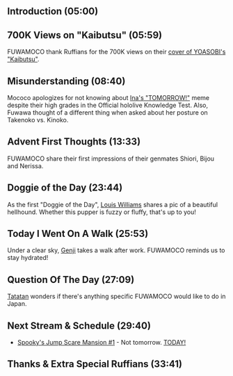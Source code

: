 ## Introduction (05:00)

## 700K Views on "Kaibutsu" (05:59)

FUWAMOCO thank Ruffians for the 700K views on their [cover of YOASOBI's "Kaibutsu"](https://youtu.be/Yr1EI_jYBB8).

## Misunderstanding (08:40)

Mococo apologizes for not knowing about [Ina's "TOMORROW!"](https://youtu.be/sMcfFmR0MmA) meme despite their high grades in the Official hololive Knowledge Test. Also, Fuwawa thought of a different thing when asked about her posture on Takenoko vs. Kinoko.

## Advent First Thoughts (13:33)

FUWAMOCO share their first impressions of their genmates Shiori, Bijou and Nerissa.

## Doggie of the Day (23:44)

As the first "Doggie of the Day", [Louis Williams](https://twitter.com/LouisWi64374564/status/1686034917514194944) shares a pic of a beautiful hellhound. Whether this pupper is fuzzy or fluffy, that's up to you!

## Today I Went On A Walk (25:53)

Under a clear sky, [Genji](https://twitter.com/GenjiPriv/status/1686548641992015874) takes a walk after work. FUWAMOCO reminds us to stay hydrated!

## Question Of The Day (27:09)

[Tatatan](https://twitter.com/tatantannotan/status/1686547887084486658) wonders if there's anything specific FUWAMOCO would like to do in Japan.

## Next Stream & Schedule (29:40)

* [Spooky's Jump Scare Mansion #1](https://youtu.be/kRHAfh9z3cc) - Not tomorrow. [TODAY!](https://youtu.be/4giLWiqvyVo?t=1865)

## Thanks & Extra Special Ruffians (33:41)
